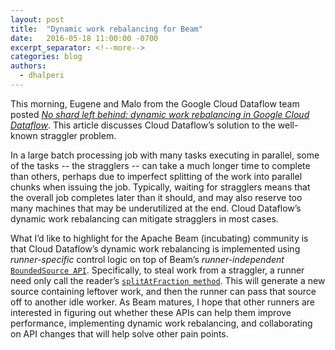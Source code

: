 ```yaml
---
layout: post
title:  "Dynamic work rebalancing for Beam"
date:   2016-05-18 11:00:00 -0700
excerpt_separator: <!--more-->
categories: blog
authors:
  - dhalperi
---
```


This morning, Eugene and Malo from the Google Cloud Dataflow team posted [*No shard left behind: dynamic work rebalancing in Google Cloud Dataflow*](https://cloud.google.com/blog/big-data/2016/05/no-shard-left-behind-dynamic-work-rebalancing-in-google-cloud-dataflow). This article discusses Cloud Dataflow’s solution to the well-known straggler problem.

<!--more-->

In a large batch processing job with many tasks executing in parallel, some of the tasks -- the stragglers -- can take a much longer time to complete than others, perhaps due to imperfect splitting of the work into parallel chunks when issuing the job. Typically, waiting for stragglers means that the overall job completes later than it should, and may also reserve too many machines that may be underutilized at the end. Cloud Dataflow’s dynamic work rebalancing can mitigate stragglers in most cases.

What I’d like to highlight for the Apache Beam (incubating) community is that Cloud Dataflow’s dynamic work rebalancing is implemented using *runner-specific* control logic on top of Beam’s *runner-independent* [`BoundedSource API`](https://github.com/apache/beam/blob/9fa97fb2491bc784df53fb0f044409dbbc2af3d7/sdks/java/core/src/main/java/org/apache/beam/sdk/io/BoundedSource.java). Specifically, to steal work from a straggler, a runner need only call the reader’s [`splitAtFraction method`](https://github.com/apache/beam/blob/3edae9b8b4d7afefb5c803c19bb0a1c21ebba89d/sdks/java/core/src/main/java/org/apache/beam/sdk/io/BoundedSource.java#L266). This will generate a new source containing leftover work, and then the runner can pass that source off to another idle worker. As Beam matures, I hope that other runners are interested in figuring out whether these APIs can help them improve performance, implementing dynamic work rebalancing, and collaborating on API changes that will help solve other pain points.
